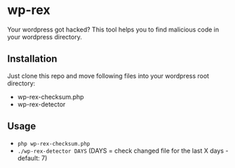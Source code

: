 # wp-rex
Your wordpress got hacked? This tool helps you to find malicious code in your wordpress directory.

## Installation
Just clone this repo and move following files into your wordpress root directory:
- wp-rex-checksum.php
- wp-rex-detector  

## Usage
- `php wp-rex-checksum.php`
- `./wp-rex-detector DAYS` (DAYS = check changed file for the last X days - default: 7)
